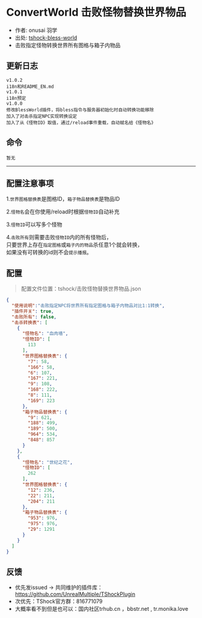 # ConvertWorld 击败怪物替换世界物品
- 作者: onusai 羽学
- 出处: [tshock-bless-world](https://github.com/onusai/tshock-bless-world)
- 击败指定怪物转换世界所有图格与箱子内物品

## 更新日志
```
v1.0.2
i18n和README_EN.md
v1.0.1
i18n预定
v1.0.0
修改BlessWorld插件，将bless指令与服务器初始化时自动转换功能移除     
加入了对击杀指定NPC实现转换设定      
加入了从《怪物ID》取值，通过/reload事件重载，自动赋名给《怪物名》    
```
  
## 命令
```
暂无
```

---
配置注意事项
---
1.`世界图格替换表`是图格ID，`箱子物品替换表`是物品ID   
  
2.`怪物名`会在你使用/reload时根据`怪物ID`自动补充  
  
3.`怪物ID`可以写多个怪物    
  
4.`击败所有`则需要击败`怪物ID`内的所有怪物后，    
只要世界上存在`指定图格`或`箱子内的物品`杀任意1个就会转换，    
如果没有可转换的id则不会`提示播报`。    
  
## 配置
> 配置文件位置：tshock/击败怪物替换世界物品.json
```json
{
  "使用说明":"击败指定NPC将世界所有指定图格与箱子内物品对比1:1转换",
  "插件开关": true,
  "击败所有": false,
  "击杀转换表": [
    {
      "怪物名": "血肉墙",
      "怪物ID": [
        113
      ],
      "世界图格替换表": {
        "7": 58,
        "166": 58,
        "6": 107,
        "167": 221,
        "9": 108,
        "168": 222,
        "8": 111,
        "169": 223
      },
      "箱子物品替换表": {
        "9": 621,
        "188": 499,
        "189": 500,
        "964": 534,
        "848": 857
      }
    },
    {
      "怪物名": "世纪之花",
      "怪物ID": [
        262
      ],
      "世界图格替换表": {
        "12": 236,
        "22": 211,
        "204": 211
      },
      "箱子物品替换表": {
        "953": 976,
        "975": 976,
        "29": 1291
      }
    }
  ]
}
```
## 反馈
- 优先发issued -> 共同维护的插件库：https://github.com/UnrealMultiple/TShockPlugin
- 次优先：TShock官方群：816771079
- 大概率看不到但是也可以：国内社区trhub.cn ，bbstr.net , tr.monika.love
